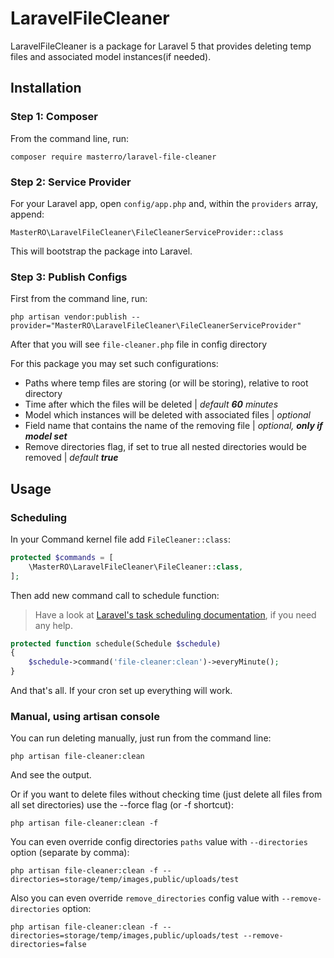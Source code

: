 # LaravelFileCleaner

LaravelFileCleaner is a package for Laravel 5 that provides deleting temp files and associated model instances(if needed).

## Installation

### Step 1: Composer

From the command line, run:

```
composer require masterro/laravel-file-cleaner
```

### Step 2: Service Provider

For your Laravel app, open `config/app.php` and, within the `providers` array, append:

```
MasterRO\LaravelFileCleaner\FileCleanerServiceProvider::class
```

This will bootstrap the package into Laravel.

### Step 3: Publish Configs

First from the command line, run:

```
php artisan vendor:publish --provider="MasterRO\LaravelFileCleaner\FileCleanerServiceProvider"
```

After that you will see `file-cleaner.php` file in config directory

For this package you may set such configurations:
* Paths where temp files are storing (or will be storing), relative to root directory
* Time after which the files will be deleted | _default **60** minutes_
* Model which instances will be deleted with associated files | _optional_
* Field name that contains the name of the removing file | _optional, **only if model set**_
* Remove directories flag, if set to true all nested directories would be removed | _default **true**_

## Usage

### Scheduling
In your Command kernel file add `FileCleaner::class`:

```php
protected $commands = [
    \MasterRO\LaravelFileCleaner\FileCleaner::class,
];
```

Then add new command call to schedule function:
> Have a look at [Laravel's task scheduling documentation](https://laravel.com/docs/5.2/scheduling), if you need any help.

```php
protected function schedule(Schedule $schedule)
{
    $schedule->command('file-cleaner:clean')->everyMinute();
}
```

And that's all. If your cron set up everything will work.


### Manual, using artisan console

You can run deleting manually, just run from the command line:
```
php artisan file-cleaner:clean
```
And see the output.


Or if you want to delete files without checking time (just delete all files from all set directories) use the --force flag (or -f shortcut):
```
php artisan file-cleaner:clean -f
```

You can even override config directories `paths` value with `--directories` option (separate by comma):
```
php artisan file-cleaner:clean -f --directories=storage/temp/images,public/uploads/test
```

Also you can even override `remove_directories` config value with `--remove-directories` option:
```
php artisan file-cleaner:clean -f --directories=storage/temp/images,public/uploads/test --remove-directories=false
```








